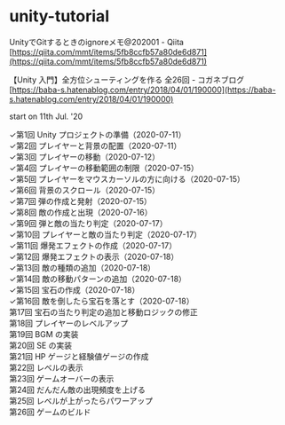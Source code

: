 # unity-tutorial
  
UnityでGitするときのignoreメモ@202001 - Qiita  
[https://qiita.com/mmt/items/5fb8ccfb57a80de6d871](https://qiita.com/mmt/items/5fb8ccfb57a80de6d871)  
  
【Unity 入門】全方位シューティングを作る 全26回 - コガネブログ  
[https://baba-s.hatenablog.com/entry/2018/04/01/190000](https://baba-s.hatenablog.com/entry/2018/04/01/190000)  
  
start on 11th Jul. '20  
<!--⋯ --> 
✓第1回 Unity プロジェクトの準備（2020-07-11）  
✓第2回 プレイヤーと背景の配置（2020-07-11）  
✓第3回 プレイヤーの移動（2020-07-12）  
✓第4回 プレイヤーの移動範囲の制限（2020-07-15）  
✓第5回 プレイヤーをマウスカーソルの方に向ける（2020-07-15）  
✓第6回 背景のスクロール（2020-07-15）  
✓第7回 弾の作成と発射（2020-07-15）  
✓第8回 敵の作成と出現（2020-07-16）  
✓第9回 弾と敵の当たり判定（2020-07-17）  
✓第10回 プレイヤーと敵の当たり判定（2020-07-17）  
✓第11回 爆発エフェクトの作成（2020-07-17）  
✓第12回 爆発エフェクトの表示（2020-07-18）  
✓第13回 敵の種類の追加（2020-07-18）  
✓第14回 敵の移動パターンの追加（2020-07-18）  
✓第15回 宝石の作成（2020-07-18）  
✓第16回 敵を倒したら宝石を落とす（2020-07-18）  
第17回 宝石の当たり判定の追加と移動ロジックの修正  
第18回 プレイヤーのレベルアップ  
第19回 BGM の実装  
第20回 SE の実装  
第21回 HP ゲージと経験値ゲージの作成  
第22回 レベルの表示  
第23回 ゲームオーバーの表示  
第24回 だんだん敵の出現頻度を上げる  
第25回 レベルが上がったらパワーアップ  
第26回 ゲームのビルド  
